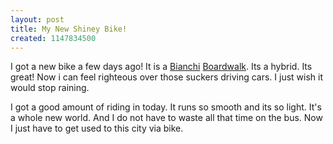 ```yaml
---
layout: post
title: My New Shiney Bike!
created: 1147834500
---
```


I got a new bike a few days ago! It is a [Bianchi](http://www.bianchiusa.com/ "Bianchi") [Boardwalk](http://www.bianchiusa.com/05_boardwalk.html "Bianchi Boardwalk"). Its a hybrid. Its great! Now i can feel righteous over those suckers driving cars. I just wish it would stop raining.

I got a good amount of riding in today. It runs so smooth and its so light. It's a whole new world. And I do not have to waste all that time on the bus. Now I just have to get used to this city via bike.

